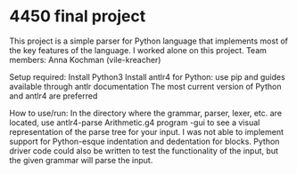 # 4450 final project

This project is a simple parser for Python language that implements most of the key features of the language. I worked alone on this project.
Team members: Anna Kochman (vile-kreacher)

Setup required:
Install Python3
Install antlr4 for Python: use pip and guides available through antlr documentation
The most current version of Python and antlr4 are preferred

How to use/run:
In the directory where the grammar, parser, lexer, etc. are located, use antlr4-parse Arithmetic.g4 program -gui to see a visual representation of the parse tree for your input. I was not able to implement support for Python-esque indentation and dedentation for blocks. Python driver code could also be written to test the functionality of the input, but the given grammar will parse the input.



